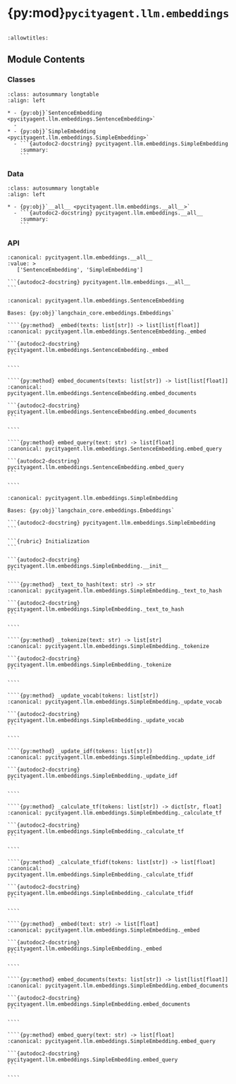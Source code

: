 # {py:mod}`pycityagent.llm.embeddings`

```{py:module} pycityagent.llm.embeddings
```

```{autodoc2-docstring} pycityagent.llm.embeddings
:allowtitles:
```

## Module Contents

### Classes

````{list-table}
:class: autosummary longtable
:align: left

* - {py:obj}`SentenceEmbedding <pycityagent.llm.embeddings.SentenceEmbedding>`
  -
* - {py:obj}`SimpleEmbedding <pycityagent.llm.embeddings.SimpleEmbedding>`
  - ```{autodoc2-docstring} pycityagent.llm.embeddings.SimpleEmbedding
    :summary:
    ```
````

### Data

````{list-table}
:class: autosummary longtable
:align: left

* - {py:obj}`__all__ <pycityagent.llm.embeddings.__all__>`
  - ```{autodoc2-docstring} pycityagent.llm.embeddings.__all__
    :summary:
    ```
````

### API

````{py:data} __all__
:canonical: pycityagent.llm.embeddings.__all__
:value: >
   ['SentenceEmbedding', 'SimpleEmbedding']

```{autodoc2-docstring} pycityagent.llm.embeddings.__all__
```

````

`````{py:class} SentenceEmbedding(pretrained_model_name_or_path: typing.Union[str, os.PathLike] = 'BAAI/bge-m3', max_seq_len: int = 8192, auto_cuda: bool = False, local_files_only: bool = False, cache_dir: str = './cache', proxies: typing.Optional[dict] = None)
:canonical: pycityagent.llm.embeddings.SentenceEmbedding

Bases: {py:obj}`langchain_core.embeddings.Embeddings`

````{py:method} _embed(texts: list[str]) -> list[list[float]]
:canonical: pycityagent.llm.embeddings.SentenceEmbedding._embed

```{autodoc2-docstring} pycityagent.llm.embeddings.SentenceEmbedding._embed
```

````

````{py:method} embed_documents(texts: list[str]) -> list[list[float]]
:canonical: pycityagent.llm.embeddings.SentenceEmbedding.embed_documents

```{autodoc2-docstring} pycityagent.llm.embeddings.SentenceEmbedding.embed_documents
```

````

````{py:method} embed_query(text: str) -> list[float]
:canonical: pycityagent.llm.embeddings.SentenceEmbedding.embed_query

```{autodoc2-docstring} pycityagent.llm.embeddings.SentenceEmbedding.embed_query
```

````

`````

`````{py:class} SimpleEmbedding(vector_dim: int = 128, cache_size: int = 1000)
:canonical: pycityagent.llm.embeddings.SimpleEmbedding

Bases: {py:obj}`langchain_core.embeddings.Embeddings`

```{autodoc2-docstring} pycityagent.llm.embeddings.SimpleEmbedding
```

```{rubric} Initialization
```

```{autodoc2-docstring} pycityagent.llm.embeddings.SimpleEmbedding.__init__
```

````{py:method} _text_to_hash(text: str) -> str
:canonical: pycityagent.llm.embeddings.SimpleEmbedding._text_to_hash

```{autodoc2-docstring} pycityagent.llm.embeddings.SimpleEmbedding._text_to_hash
```

````

````{py:method} _tokenize(text: str) -> list[str]
:canonical: pycityagent.llm.embeddings.SimpleEmbedding._tokenize

```{autodoc2-docstring} pycityagent.llm.embeddings.SimpleEmbedding._tokenize
```

````

````{py:method} _update_vocab(tokens: list[str])
:canonical: pycityagent.llm.embeddings.SimpleEmbedding._update_vocab

```{autodoc2-docstring} pycityagent.llm.embeddings.SimpleEmbedding._update_vocab
```

````

````{py:method} _update_idf(tokens: list[str])
:canonical: pycityagent.llm.embeddings.SimpleEmbedding._update_idf

```{autodoc2-docstring} pycityagent.llm.embeddings.SimpleEmbedding._update_idf
```

````

````{py:method} _calculate_tf(tokens: list[str]) -> dict[str, float]
:canonical: pycityagent.llm.embeddings.SimpleEmbedding._calculate_tf

```{autodoc2-docstring} pycityagent.llm.embeddings.SimpleEmbedding._calculate_tf
```

````

````{py:method} _calculate_tfidf(tokens: list[str]) -> list[float]
:canonical: pycityagent.llm.embeddings.SimpleEmbedding._calculate_tfidf

```{autodoc2-docstring} pycityagent.llm.embeddings.SimpleEmbedding._calculate_tfidf
```

````

````{py:method} _embed(text: str) -> list[float]
:canonical: pycityagent.llm.embeddings.SimpleEmbedding._embed

```{autodoc2-docstring} pycityagent.llm.embeddings.SimpleEmbedding._embed
```

````

````{py:method} embed_documents(texts: list[str]) -> list[list[float]]
:canonical: pycityagent.llm.embeddings.SimpleEmbedding.embed_documents

```{autodoc2-docstring} pycityagent.llm.embeddings.SimpleEmbedding.embed_documents
```

````

````{py:method} embed_query(text: str) -> list[float]
:canonical: pycityagent.llm.embeddings.SimpleEmbedding.embed_query

```{autodoc2-docstring} pycityagent.llm.embeddings.SimpleEmbedding.embed_query
```

````

`````
